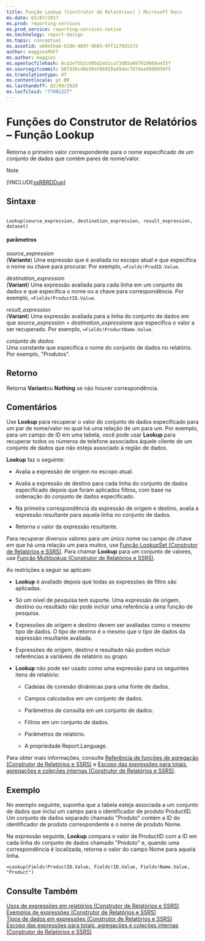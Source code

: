 ```yaml
---
title: Função Lookup (Construtor de Relatórios) | Microsoft Docs
ms.date: 03/07/2017
ms.prod: reporting-services
ms.prod_service: reporting-services-native
ms.technology: report-design
ms.topic: conceptual
ms.assetid: e60e5bab-b286-4897-9685-9ff12703517d
author: maggiesMSFT
ms.author: maggies
ms.openlocfilehash: 8ca2ef5b2c605d2eb1ca73d05e897919869a435f
ms.sourcegitcommit: b87d36c46b39af8b929ad94ec707dee8800950f5
ms.translationtype: HT
ms.contentlocale: pt-BR
ms.lasthandoff: 02/08/2020
ms.locfileid: "77081227"
---
```

# <a name="report-builder-functions---lookup-function"></a>Funções do Construtor de Relatórios – Função Lookup
  Retorna o primeiro valor correspondente para o nome especificado de um conjunto de dados que contém pares de nome/valor.  
  
> [!NOTE]  
>  [!INCLUDE[ssRBRDDup](../../includes/ssrbrddup-md.md)]  
  
## <a name="syntax"></a>Sintaxe  
  
```  
  
Lookup(source_expression, destination_expression, result_expression, dataset)  
```  
  
#### <a name="parameters"></a>parâmetros  
 *source_expression*  
 (**Variante**) Uma expressão que é avaliada no escopo atual e que especifica o nome ou chave para procurar. Por exemplo, `=Fields!ProdID.Value`.  
  
 *destination_expression*  
 (**Variant**) Uma expressão avaliada para cada linha em um conjunto de dados e que especifica o nome ou a chave para correspondência. Por exemplo, `=Fields!ProductID.Value`.  
  
 *result_expression*  
 (**Variant**) Uma expressão avaliada para a linha do conjunto de dados em que *source_expression* = *destination_expression*e que especifica o valor a ser recuperado. Por exemplo, `=Fields!ProductName.Value`.  
  
 *conjunto de dados*  
 Uma constante que especifica o nome do conjunto de dados no relatório. Por exemplo, "Produtos".  
  
## <a name="return"></a>Retorno  
 Retorna **Variant**ou **Nothing** se não houver correspondência.  
  
## <a name="remarks"></a>Comentários  
 Use **Lookup** para recuperar o valor do conjunto de dados especificado para um par de nome/valor no qual há uma relação de um para um. Por exemplo, para um campo de ID em uma tabela, você pode usar **Lookup** para recuperar todos os números de telefone associados àquele cliente de um conjunto de dados que não esteja associado à região de dados.  
  
 **Lookup** faz o seguinte:  
  
-   Avalia a expressão de origem no escopo atual.  
  
-   Avalia a expressão de destino para cada linha do conjunto de dados especificado depois que foram aplicados filtros, com base na ordenação do conjunto de dados especificado.  
  
-   Na primeira correspondência da expressão de origem e destino, avalia a expressão resultante para aquela linha no conjunto de dados.  
  
-   Retorna o valor da expressão resultante.  
  
 Para recuperar diversos valores para um único nome ou campo de chave em que há uma relação um para muitos, use [Função LookupSet &#40;Construtor de Relatórios e SSRS&#41;](../../reporting-services/report-design/report-builder-functions-lookupset-function.md). Para chamar **Lookup** para um conjunto de valores, use [Função Multilookup &#40;Construtor de Relatórios e SSRS&#41;](../../reporting-services/report-design/report-builder-functions-multilookup-function.md).  
  
 As restrições a seguir se aplicam:  
  
-   **Lookup** é avaliado depois que todas as expressões de filtro são aplicadas.  
  
-   Só um nível de pesquisa tem suporte. Uma expressão de origem, destino ou resultado não pode incluir uma referência a uma função de pesquisa.  
  
-   Expressões de origem e destino devem ser avaliadas como o mesmo tipo de dados. O tipo de retorno é o mesmo que o tipo de dados da expressão resultante avaliada.  
  
-   Expressões de origem, destino e resultado não podem incluir referências a variáveis de relatório ou grupo.  
  
-   **Lookup** não pode ser usado como uma expressão para os seguintes itens de relatório:  
  
    -   Cadeias de conexão dinâmicas para uma fonte de dados.  
  
    -   Campos calculados em um conjunto de dados.  
  
    -   Parâmetros de consulta em um conjunto de dados.  
  
    -   Filtros em um conjunto de dados.  
  
    -   Parâmetros de relatório.  
  
    -   A propriedade Report.Language.  
  
 Para obter mais informações, consulte [Referência de funções de agregação &#40;Construtor de Relatórios e SSRS&#41;](../../reporting-services/report-design/report-builder-functions-aggregate-functions-reference.md) e [Escopo das expressões para totais, agregações e coleções internas &#40;Construtor de Relatórios e SSRS&#41;](../../reporting-services/report-design/expression-scope-for-totals-aggregates-and-built-in-collections.md).  
  
## <a name="example"></a>Exemplo  
 No exemplo seguinte, suponha que a tabela esteja associada a um conjunto de dados que inclui um campo para o identificador de produto ProductID. Um conjunto de dados separado chamado "Produto" contém a ID do identificador de produto correspondente e o nome de produto Nome.  
  
 Na expressão seguinte, **Lookup** compara o valor de ProductID com a ID em cada linha do conjunto de dados chamado "Produto" e, quando uma correspondência é localizada, retorna o valor do campo Nome para aquela linha.  
  
```  
=Lookup(Fields!ProductID.Value, Fields!ID.Value, Fields!Name.Value, "Product")  
```  
  
## <a name="see-also"></a>Consulte Também  
 [Usos de expressões em relatórios &#40;Construtor de Relatórios e SSRS&#41;](../../reporting-services/report-design/expression-uses-in-reports-report-builder-and-ssrs.md)   
 [Exemplos de expressões &#40;Construtor de Relatórios e SSRS&#41;](../../reporting-services/report-design/expression-examples-report-builder-and-ssrs.md)   
 [Tipos de dados em expressões &#40;Construtor de Relatórios e SSRS&#41;](../../reporting-services/report-design/data-types-in-expressions-report-builder-and-ssrs.md)   
 [Escopo das expressões para totais, agregações e coleções internas &#40;Construtor de Relatórios e SSRS&#41;](../../reporting-services/report-design/expression-scope-for-totals-aggregates-and-built-in-collections.md)  
  
  
